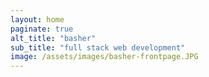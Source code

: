 ```yaml
---
layout: home
paginate: true
alt_title: "basher"
sub_title: "full stack web development"
image: /assets/images/basher-frontpage.JPG
---
```

